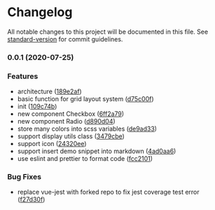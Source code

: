 # Changelog

All notable changes to this project will be documented in this file. See [standard-version](https://github.com/conventional-changelog/standard-version) for commit guidelines.

### 0.0.1 (2020-07-25)


### Features

* architecture ([189e2af](https://github.com/YanxinTang/fluent-ui/commit/189e2af5dd7dc6c2c6cad4abb3a18869c4e0ed7f))
* basic function for grid layout system ([d75c00f](https://github.com/YanxinTang/fluent-ui/commit/d75c00fddc364d95b24246d422a3c41df0103082))
* init ([109c74b](https://github.com/YanxinTang/fluent-ui/commit/109c74bccd0b2c543ead947e25de7fe7917ea868))
* new component Checkbox ([6ff2a79](https://github.com/YanxinTang/fluent-ui/commit/6ff2a793c9b6be989115a391ea733bf30ab552ae))
* new component Radio ([d890d04](https://github.com/YanxinTang/fluent-ui/commit/d890d046685ce51c40d02c6d06a2a04fb21eeec2))
* store many colors into scss variables ([de9ad33](https://github.com/YanxinTang/fluent-ui/commit/de9ad334a72e2d21a9530e3307e30d5a4fc7132a))
* support display utils class ([3479cbe](https://github.com/YanxinTang/fluent-ui/commit/3479cbeb6a0d9f1f0a3e7f084280e115ee29a665))
* support icon ([24320ee](https://github.com/YanxinTang/fluent-ui/commit/24320ee7e8231c1116345ccc594d50fe52fed2e3))
* support insert demo snippet into markdown ([4ad0aa6](https://github.com/YanxinTang/fluent-ui/commit/4ad0aa6f86263852ceeb12227df446c1525f6566))
* use eslint and prettier to format code ([fcc2101](https://github.com/YanxinTang/fluent-ui/commit/fcc21014ccba282ada667a01399651cba4a22fd5))


### Bug Fixes

* replace vue-jest with forked repo to fix jest coverage test error ([f27d30f](https://github.com/YanxinTang/fluent-ui/commit/f27d30fa41fa448186470577775bb0a6e2464615))
